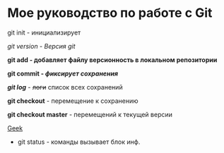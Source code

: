 # Мое руководство по работе с Git

git init  - инициализирует

*git version - Версия git*

**git add - добавляет файлу версионность в локальном репозитории**

**git commit - _фиксирует сохранения_**

***git log*** - ~~логи~~ список всех сохранений

**git checkout** - перемещение к сохранению

**git checkout master** - перемещений к текущей версии

[Geek](https://gb.ru/)



* git status - команды вызывает блок инф.